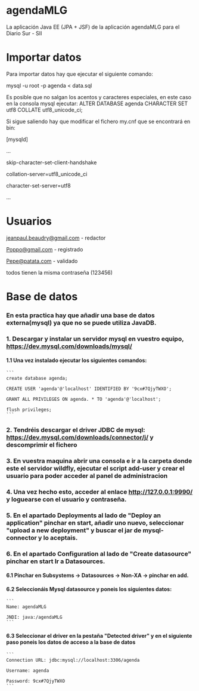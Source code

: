 # agendaMLG
La aplicación Java EE (JPA + JSF) de la aplicación agendaMLG para el Diario Sur - SII

# Importar datos
Para importar datos hay que ejecutar el siguiente comando:

mysql -u root -p agenda < data.sql 

Es posible que no salgan los acentos y caracteres especiales, en este caso en la consola mysql ejecutar:
ALTER DATABASE agenda CHARACTER SET utf8 COLLATE utf8_unicode_ci;

Si sigue saliendo hay que modificar el fichero my.cnf que se encontrará en bin:

[mysqld]

...

skip-character-set-client-handshake

collation-server=utf8_unicode_ci

character-set-server=utf8

...

# Usuarios

jeanpaul.beaudry@gmail.com - redactor

Poppo@gmail.com - registrado

Pepe@patata.com - validado

todos tienen la misma contraseña (123456)

# Base de datos
### En esta practica hay que añadir una base de datos externa(mysql) ya que no se puede utiliza JavaDB.

### 1. Descargar y instalar un servidor mysql en vuestro equipo, https://dev.mysql.com/downloads/mysql/
#### 1.1 Una vez instalado ejecutar los siguientes comandos:
    ```
    create database agenda;

    CREATE USER 'agenda'@'localhost' IDENTIFIED BY '9cx#7QjyTWXO';

    GRANT ALL PRIVILEGES ON agenda. * TO 'agenda'@'localhost';

    flush privileges;
    ```

### 2. Tendréis descargar el driver JDBC de mysql: https://dev.mysql.com/downloads/connector/j/ y descomprimir el fichero

### 3. En vuestra maquina abrir una consola e ir a la carpeta donde este el servidor wildfly, ejecutar el script add-user y crear el usuario para poder acceder al panel de administracion

### 4. Una vez hecho esto, acceder al enlace http://127.0.0.1:9990/ y loguearse con el usuario y contraseña.

### 5. En el apartado Deployments al lado de "Deploy an application" pinchar en start, añadir uno nuevo, seleccionar "upload a new deployment" y buscar el jar de mysql-connector y lo aceptais.

### 6. En el apartado Configuration al lado de "Create datasource" pinchar en start Ir a Datasources.

#### 6.1 Pinchar en Subsystems -> Datasources -> Non-XA -> pinchar en add.

#### 6.2 Seleccionáis Mysql datasource y poneis los siguientes datos:
    ```
    Name: agendaMLG

    JNDI: java:/agendaMLG
    ```

#### 6.3 Seleccionar el driver en la pestaña "Detected driver" y en el siguiente paso poneis los datos de acceso a la base de datos
    ```
    Connection URL: jdbc:mysql://localhost:3306/agenda

    Username: agenda

    Password: 9cx#7QjyTWXO
    ```

